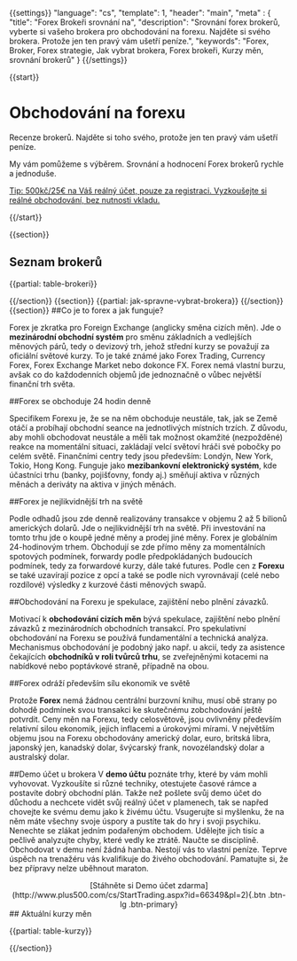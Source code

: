 {{settings}}
  "language": "cs",
  "template": 1,
  "header": "main",
  "meta" : {
    "title": "Forex Brokeři srovnání na",
    "description": "Srovnání forex brokerů, vyberte si vašeho brokera pro obchodování na forexu. Najděte si svého brokera. Protože jen ten pravý vám ušetří peníze.",
    "keywords": "Forex, Broker, Forex strategie, Jak vybrat brokera, Forex brokeři, Kurzy měn, srovnání brokerů"
  }
{{/settings}}

{{start}}

# Obchodování na forexu

Recenze brokerů. Najděte si toho svého, protože jen ten pravý vám ušetří peníze.

My vám pomůžeme s výběrem. Srovnání a hodnocení Forex brokerů rychle a jednoduše.

[Tip: 500kč/25€ na Váš reálný účet, pouze za registraci. Vyzkoušejte si reálné obchodování, bez nutnosti vkladu.](http://www.plus500.com/cs/StartTrading.aspx?id=66349&pl=2)

{{/start}}

{{section}}

## Seznam brokerů
{{partial: table-brokeri}}

{{/section}}
{{section}}
{{partial: jak-spravne-vybrat-brokera}}
{{/section}}
{{section}}
##Co je to forex a jak funguje?

Forex je zkratka pro Foreign Exchange (anglicky směna cizích měn). Jde o **mezinárodní obchodní systém** pro směnu základních a vedlejších měnových párů, tedy o devizový trh, jehož střední kurzy se považují za oficiální světové kurzy. To je také známé jako Forex Trading, Currency Forex, Forex Exchange Market nebo dokonce FX. Forex nemá vlastní burzu, avšak co do každodenních objemů jde jednoznačně o vůbec největší finanční trh světa.

##Forex se obchoduje 24 hodin denně

Specifikem Forexu je, že se na něm obchoduje neustále, tak, jak se Země otáčí a probíhají obchodní seance na jednotlivých místních trzích. Z důvodu, aby mohli obchodovat neustále a měli tak možnost okamžité (nezpožděné) reakce na momentální situaci, zakládají velcí světoví hráči své pobočky po celém světě. Finančními centry tedy jsou především: Londýn, New York, Tokio, Hong Kong. Funguje jako **mezibankovní elektronický systém**, kde účastníci trhu (banky, pojišťovny, fondy aj.) směňují aktiva v různých měnách a deriváty na aktiva v jiných měnách.

##Forex je nejlikvidnější trh na světě

Podle odhadů jsou zde denně realizovány transakce v objemu 2 až 5 bilionů amerických dolarů. Jde o nejlikvidnější trh na světě. Při investování na tomto trhu jde o koupě jedné měny a prodej jiné měny. Forex je globálním 24-hodinovým trhem. Obchodují se zde přímo měny za momentálních spotových podmínek, forwardy podle předpokládaných budoucích podmínek, tedy za forwardové kurzy, dále také futures. Podle cen z **Forexu** se také uzavírají pozice z opcí a také se podle nich vyrovnávají (celé nebo rozdílové) výsledky z kurzové části měnových swapů.

##Obchodování na Forexu je spekulace, zajištění nebo plnění závazků.

Motivací k **obchodování cizích měn** bývá spekulace, zajištění nebo plnění závazků z mezinárodních obchodních transakcí. Pro spekulativní obchodování na Forexu se používá fundamentální a technická analýza. Mechanismus obchodování je podobný jako např. u akcií, tedy za asistence čekajících **obchodníků v roli tvůrců trhu**, se zveřejněnými kotacemi na nabídkové nebo poptávkové straně, případně na obou.

##Forex odráží především sílu ekonomik ve světě

Protože **Forex** nemá žádnou centrální burzovní knihu, musí obě strany po dohodě podmínek svou transakci ke skutečnému zobchodování ještě potvrdit. Ceny měn na Forexu, tedy celosvětově, jsou ovlivněny především relativní silou ekonomik, jejich inflacemi a úrokovými mírami. V největším objemu jsou na Forexu obchodovány americký dolar, euro, britská libra, japonský jen, kanadský dolar, švýcarský frank, novozélandský dolar a australský dolar.

##Demo účet u brokera
V **demo účtu** poznáte trhy, které by vám mohli vyhovovat. Vyzkoušíte si různé techniky, otestujete časové rámce a postavíte dobrý obchodní plán. Takže než pošlete svůj demo účet do důchodu a nechcete vidět svůj reálný účet v plamenech, tak se napřed chovejte ke svému demu jako k živému účtu. Vsugerujte si myšlenku, že na něm máte všechny svoje úspory a pustíte tak do hry i svoji psychiku. Nenechte se zlákat jedním podařeným obchodem. Udělejte jich tisíc a pečlivě analyzujte chyby, které vedly ke ztrátě. Naučte se disciplíně. Obchodovat v demu není žádná hanba. Nestojí vás to vlastní peníze. Teprve úspěch na trenažéru vás kvalifikuje do živého obchodování. Pamatujte si, že bez přípravy nelze uběhnout maraton.

<center>[Stáhněte si Demo účet zdarma](http://www.plus500.com/cs/StartTrading.aspx?id=66349&pl=2){.btn .btn-lg .btn-primary}</center>
## Aktuální kurzy měn

{{partial: table-kurzy}}

{{/section}}